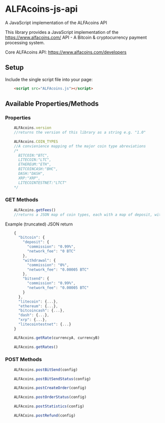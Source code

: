 # ALFAcoins-js-api
A JavaScript implementation of the ALFAcoins API

This library provides a JavaScript implementation of the https://www.alfacoins.com/ API - A Bitcoin & cryptocurrency payment processing system.

Core ALFAcoins API: https://www.alfacoins.com/developers


## Setup

Include the single script file into your page:

```html
    <script src="ALFAcoins.js"></script>
```

## Available Properties/Methods

### Properties

```javascript
    ALFAcoins.version
    //returns the version of this library as a string e.g. "1.0"
    
    ALFAcoins.COIN_TYPES
    //A convienience mapping of the major coin type abreviations
    /*
      BITCOIN:"BTC",
      LITECOIN:"LTC",
      ETHEREUM:"ETH",
      BITCOINCASH:"BHC",
      DASH:"DASH",
      XRP:"XRP",
      LITECOINTESTNET:"LTCT"
    */
```

### GET Methods

```javascript
    ALFAcoins.getFees()
    //returns a JSON map of coin types, each with a map of deposit, withdrawal, and bitsend comissions/fees:
```

Example (truncated) JSON return

```javascript
    {
      "bitcoin": {
        "deposit": {
          "commission": "0.99%",
          "network_fee": "0 BTC"
        },
        "withdrawal": {
          "commission": "0%",
          "network_fee": "0.00005 BTC"
        },
        "bitsend": {
          "commission": "0.99%",
          "network_fee": "0.00005 BTC"
        }
      },
      "litecoin": {...},
      "ethereum": {...},
      "bitcoincash": {...},
      "dash": {...},
      "xrp": {...},
      "litecointestnet": {...}
    }
```

```javascript
    ALFAcoins.getRate(currencyA, currencyB)
    
    ALFAcoins.getRates()
```

### POST Methods

```javascript
    ALFAcoins.postBitSend(config)
    
    ALFAcoins.postBitSendStatus(config)
    
    ALFAcoins.postCreateOrder(config)
    
    ALFAcoins.postOrderStatus(config)
    
    ALFAcoins.postStatistics(config)
    
    ALFACoins.postRefund(config)
```

